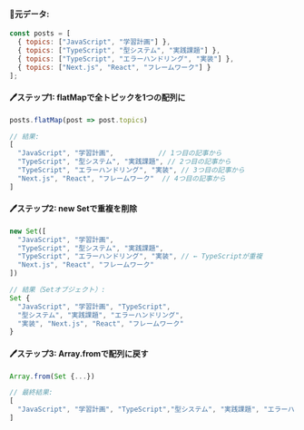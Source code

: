 #### 📝元データ:
```next.js
const posts = [
  { topics: ["JavaScript", "学習計画"] },
  { topics: ["TypeScript", "型システム", "実践課題"] },
  { topics: ["TypeScript", "エラーハンドリング", "実装"] },
  { topics: ["Next.js", "React", "フレームワーク"] }
];
```

#### 🖊ステップ1: flatMapで全トピックを1つの配列に
```next.js
posts.flatMap(post => post.topics)

// 結果:
[
  "JavaScript", "学習計画",           // 1つ目の記事から
  "TypeScript", "型システム", "実践課題", // 2つ目の記事から  
  "TypeScript", "エラーハンドリング", "実装", // 3つ目の記事から
  "Next.js", "React", "フレームワーク"  // 4つ目の記事から
]
```

#### 🖊ステップ2: new Setで重複を削除
```next.js
new Set([
  "JavaScript", "学習計画",
  "TypeScript", "型システム", "実践課題",
  "TypeScript", "エラーハンドリング", "実装", // ← TypeScriptが重複
  "Next.js", "React", "フレームワーク"
])

// 結果（Setオブジェクト）:
Set {
  "JavaScript", "学習計画", "TypeScript", 
  "型システム", "実践課題", "エラーハンドリング", 
  "実装", "Next.js", "React", "フレームワーク"
}
```

#### 🖊ステップ3: Array.fromで配列に戻す
```next.js
Array.from(Set {...})

// 最終結果:
[
  "JavaScript", "学習計画", "TypeScript","型システム", "実践課題", "エラーハンドリング", "実装", "Next.js", "React", "フレームワーク"
]
```
